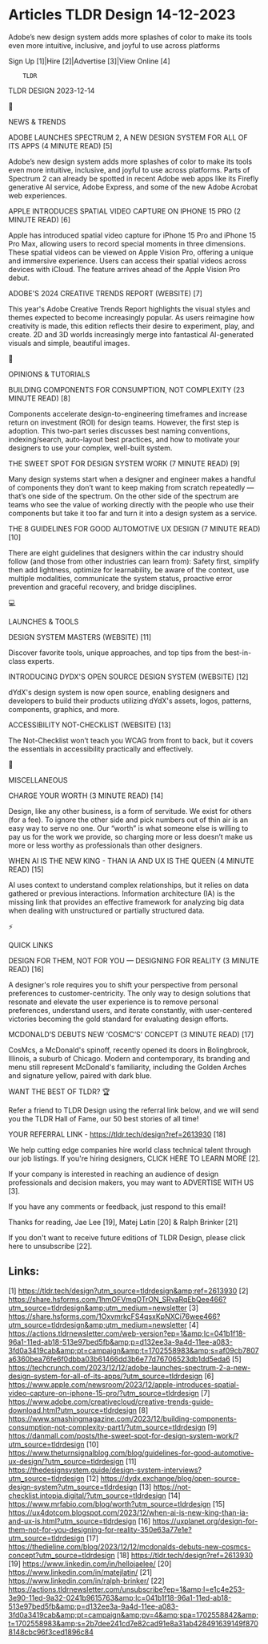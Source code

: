 # Articles TLDR Design 14-12-2023

Adobe’s new design system adds more splashes of color to make its
tools even more intuitive, inclusive, and joyful to use across
platforms  

Sign Up [1]|Hire [2]|Advertise [3]|View Online [4] 

		TLDR 

TLDR DESIGN 2023-12-14

📱 

NEWS & TRENDS

 ADOBE LAUNCHES SPECTRUM 2, A NEW DESIGN SYSTEM FOR ALL OF ITS APPS (4
MINUTE READ) [5] 

 Adobe’s new design system adds more splashes of color to make its
tools even more intuitive, inclusive, and joyful to use across
platforms. Parts of Spectrum 2 can already be spotted in recent Adobe
web apps like its Firefly generative AI service, Adobe Express, and
some of the new Adobe Acrobat web experiences. 

 APPLE INTRODUCES SPATIAL VIDEO CAPTURE ON IPHONE 15 PRO (2 MINUTE
READ) [6] 

 Apple has introduced spatial video capture for iPhone 15 Pro and
iPhone 15 Pro Max, allowing users to record special moments in three
dimensions. These spatial videos can be viewed on Apple Vision Pro,
offering a unique and immersive experience. Users can access their
spatial videos across devices with iCloud. The feature arrives ahead
of the Apple Vision Pro debut. 

 ADOBE'S 2024 CREATIVE TRENDS REPORT (WEBSITE) [7] 

 This year's Adobe Creative Trends Report highlights the visual styles
and themes expected to become increasingly popular. As users reimagine
how creativity is made, this edition reflects their desire to
experiment, play, and create. 2D and 3D worlds increasingly merge into
fantastical AI-generated visuals and simple, beautiful images. 

🚀 

OPINIONS & TUTORIALS

 BUILDING COMPONENTS FOR CONSUMPTION, NOT COMPLEXITY (23 MINUTE READ)
[8] 

 Components accelerate design-to-engineering timeframes and increase
return on investment (ROI) for design teams. However, the first step
is adoption. This two-part series discusses best naming conventions,
indexing/search, auto-layout best practices, and how to motivate your
designers to use your complex, well-built system. 

 THE SWEET SPOT FOR DESIGN SYSTEM WORK (7 MINUTE READ) [9] 

 Many design systems start when a designer and engineer makes a
handful of components they don’t want to keep making from scratch
repeatedly — that’s one side of the spectrum. On the other side of
the spectrum are teams who see the value of working directly with the
people who use their components but take it too far and turn it into a
design system as a service. 

 THE 8 GUIDELINES FOR GOOD AUTOMOTIVE UX DESIGN (7 MINUTE READ) [10] 

 There are eight guidelines that designers within the car industry
should follow (and those from other industries can learn from): Safety
first, simplify then add lightness, optimize for learnability, be
aware of the context, use multiple modalities, communicate the system
status, proactive error prevention and graceful recovery, and bridge
disciplines. 

💻 

LAUNCHES & TOOLS

 DESIGN SYSTEM MASTERS (WEBSITE) [11] 

 Discover favorite tools, unique approaches, and top tips from the
best-in-class experts. 

 INTRODUCING DYDX'S OPEN SOURCE DESIGN SYSTEM (WEBSITE) [12] 

 dYdX's design system is now open source, enabling designers and
developers to build their products utilizing dYdX's assets, logos,
patterns, components, graphics, and more. 

 ACCESSIBILITY NOT-CHECKLIST (WEBSITE) [13] 

 The Not-Checklist won’t teach you WCAG from front to back, but it
covers the essentials in accessibility practically and effectively. 

🎁 

MISCELLANEOUS

 CHARGE YOUR WORTH (3 MINUTE READ) [14] 

 Design, like any other business, is a form of servitude. We exist for
others (for a fee). To ignore the other side and pick numbers out of
thin air is an easy way to serve no one. Our “worth” is what
someone else is willing to pay us for the work we provide, so charging
more or less doesn’t make us more or less worthy as professionals
than other designers. 

 WHEN AI IS THE NEW KING - THAN IA AND UX IS THE QUEEN (4 MINUTE READ)
[15] 

 AI uses context to understand complex relationships, but it relies on
data gathered or previous interactions. Information architecture (IA)
is the missing link that provides an effective framework for analyzing
big data when dealing with unstructured or partially structured data. 

⚡ 

QUICK LINKS

 DESIGN FOR THEM, NOT FOR YOU — DESIGNING FOR REALITY (3 MINUTE
READ) [16] 

 A designer's role requires you to shift your perspective from
personal preferences to customer-centricity. The only way to design
solutions that resonate and elevate the user experience is to remove
personal preferences, understand users, and iterate constantly, with
user-centered victories becoming the gold standard for evaluating
design efforts. 

 MCDONALD’S DEBUTS NEW ‘COSMC’S’ CONCEPT (3 MINUTE READ) [17] 

 CosMcs, a McDonald's spinoff, recently opened its doors in
Bolingbrook, Illinois, a suburb of Chicago. Modern and contemporary,
its branding and menu still represent McDonald's familiarity,
including the Golden Arches and signature yellow, paired with dark
blue. 

WANT THE BEST OF TLDR? 🏆

Refer a friend to TLDR Design using the referral link below, and we
will send you the TLDR Hall of Fame, our 50 best stories of all time!

YOUR REFERRAL LINK - https://tldr.tech/design?ref=2613930 [18]

 We help cutting edge companies hire world class technical talent
through our job listings. If you're hiring designers, CLICK HERE TO
LEARN MORE [2]. 

If your company is interested in reaching an audience of design
professionals and decision makers, you may want to ADVERTISE WITH US
[3]. 

If you have any comments or feedback, just respond to this email! 

Thanks for reading, 
Jae Lee [19], Matej Latin [20] & Ralph Brinker [21] 

If you don't want to receive future editions of TLDR Design,
please click here to unsubscribe [22]. 

 

Links:
------
[1] https://tldr.tech/design?utm_source=tldrdesign&amp;ref=2613930
[2] https://share.hsforms.com/1hmOFVmqOTrON_SRvaRqEbQee466?utm_source=tldrdesign&amp;utm_medium=newsletter
[3] https://share.hsforms.com/1OxvmrkcFS4qsxKpNXCi76wee466?utm_source=tldrdesign&amp;utm_medium=newsletter
[4] https://actions.tldrnewsletter.com/web-version?ep=1&amp;lc=041b1f18-96a1-11ed-ab18-513e97bed5fb&amp;p=d132ee3a-9a4d-11ee-a083-3fd0a3419cab&amp;pt=campaign&amp;t=1702558983&amp;s=af09cb7807a6360bea76fe6f0dbba03b61466dd3b6e77d76706523db1dd5eda6
[5] https://techcrunch.com/2023/12/12/adobe-launches-spectrum-2-a-new-design-system-for-all-of-its-apps/?utm_source=tldrdesign
[6] https://www.apple.com/newsroom/2023/12/apple-introduces-spatial-video-capture-on-iphone-15-pro/?utm_source=tldrdesign
[7] https://www.adobe.com/creativecloud/creative-trends-guide-download.html?utm_source=tldrdesign
[8] https://www.smashingmagazine.com/2023/12/building-components-consumption-not-complexity-part1/?utm_source=tldrdesign
[9] https://danmall.com/posts/the-sweet-spot-for-design-system-work/?utm_source=tldrdesign
[10] https://www.theturnsignalblog.com/blog/guidelines-for-good-automotive-ux-design/?utm_source=tldrdesign
[11] https://thedesignsystem.guide/design-system-interviews?utm_source=tldrdesign
[12] https://dydx.exchange/blog/open-source-design-system?utm_source=tldrdesign
[13] https://not-checklist.intopia.digital/?utm_source=tldrdesign
[14] https://www.mrfabio.com/blog/worth?utm_source=tldrdesign
[15] https://ux4dotcom.blogspot.com/2023/12/when-ai-is-new-king-than-ia-and-ux-is.html?utm_source=tldrdesign
[16] https://uxplanet.org/design-for-them-not-for-you-designing-for-reality-350e63a77e1e?utm_source=tldrdesign
[17] https://thedieline.com/blog/2023/12/12/mcdonalds-debuts-new-cosmcs-concept?utm_source=tldrdesign
[18] https://tldr.tech/design?ref=2613930
[19] https://www.linkedin.com/in/hellojaelee/
[20] https://www.linkedin.com/in/matejlatin/
[21] https://www.linkedin.com/in/ralph-brinker/
[22] https://actions.tldrnewsletter.com/unsubscribe?ep=1&amp;l=e1c4e253-3e90-11ed-9a32-0241b9615763&amp;lc=041b1f18-96a1-11ed-ab18-513e97bed5fb&amp;p=d132ee3a-9a4d-11ee-a083-3fd0a3419cab&amp;pt=campaign&amp;pv=4&amp;spa=1702558842&amp;t=1702558983&amp;s=2b7dee241cd7e82cad91e8a31ab428491639149f8708148cbc96f3ced1896c84